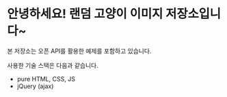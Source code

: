 # 안녕하세요! 랜덤 고양이 이미지 저장소입니다~
본 저장소는 오픈 API를 활용한 예제를 포함하고 있습니다.

사용한 기술 스택은 다음과 같습니다.
- pure HTML, CSS, JS
- jQuery (ajax)
